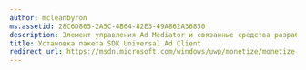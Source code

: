 ```yaml
---
author: mcleanbyron
ms.assetid: 28C6D865-2A5C-4B64-82E3-49A862A36850
description: Элемент управления Ad Mediator и связанные средства разработчика доступны в пакете SDK Microsoft Universal Ad Client.
title: Установка пакета SDK Universal Ad Client
redirect_url: https://msdn.microsoft.com/windows/uwp/monetize/monetize-your-app-with-the-microsoft-store-engagement-and-monetization-sdk
---
```



<!--HONumber=May16_HO2-->


